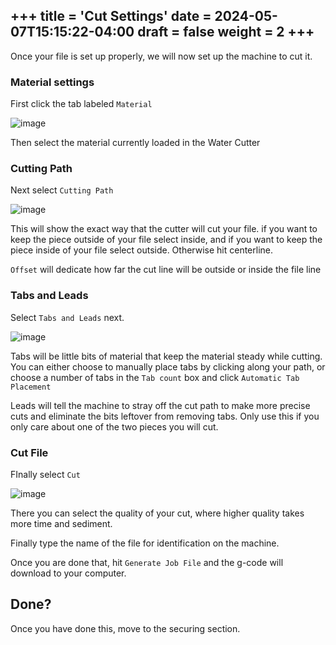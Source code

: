 +++
title = 'Cut Settings'
date = 2024-05-07T15:15:22-04:00
draft = false
weight = 2
+++
---
Once your file is set up properly, we will now set up the machine to cut it. 

### Material settings

First click the tab labeled `Material` 

![image](/images/275.png)

Then select the material currently loaded in the Water Cutter

### Cutting Path

Next select `Cutting Path`

![image](/images/276.png)

This will show the exact way that the cutter will cut your file. if you want to keep the piece outside of your file select inside, and if you want to keep the piece inside of your file select outside. Otherwise hit centerline.

`Offset` will dedicate how far the cut line will be outside or inside the file line

### Tabs and Leads

Select `Tabs and Leads` next.

![image](/images/277.png)

Tabs will be little bits of material that keep the material steady while cutting. You can either choose to manually place tabs by clicking along your path, or choose a number of tabs in the `Tab count` box and click `Automatic Tab Placement`

Leads will tell the machine to stray off the cut path to make more precise cuts and eliminate the bits leftover from removing tabs. Only use this if you only care about one of the two pieces you will cut.

### Cut File

FInally select `Cut`

![image](/images/278.png)

There you can select the quality of your cut, where higher quality takes more time and sediment.

Finally type the name of the file for identification on the machine.

Once you are done that, hit `Generate Job File` and the g-code will download to your computer.

## Done?

Once you have done this, move to the securing section.
